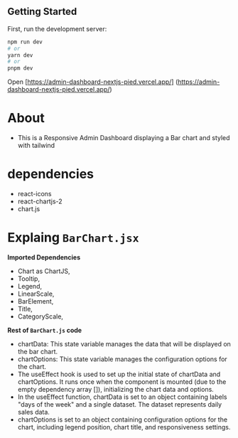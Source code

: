 ## Getting Started

First, run the development server:

```bash
npm run dev
# or
yarn dev
# or
pnpm dev
```

 Open [https://admin-dashboard-nextjs-pied.vercel.app/] (https://admin-dashboard-nextjs-pied.vercel.app/)

# About

- This is a Responsive Admin Dashboard displaying a Bar chart and styled with tailwind

# dependencies

- react-icons
- react-chartjs-2
- chart.js

# Explaing `BarChart.jsx`

**Imported Dependencies**

- Chart as ChartJS,
- Tooltip,
- Legend,
- LinearScale,
- BarElement,
- Title,
- CategoryScale,

**Rest of `BarChart.js` code**

- chartData: This state variable manages the data that will be displayed on the bar chart.
- chartOptions: This state variable manages the configuration options for the chart.
- The useEffect hook is used to set up the initial state of chartData and chartOptions. It runs once when the component is mounted (due to the empty dependency array []), initializing the chart data and options.
- In the useEffect function, chartData is set to an object containing labels "days of the week" and a single dataset. The dataset represents daily sales data.
- chartOptions is set to an object containing configuration options for the chart, including legend position, chart title, and responsiveness settings.
